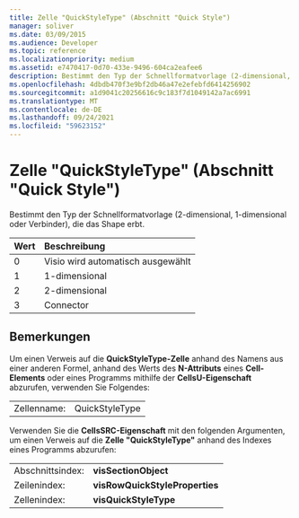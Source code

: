 ```yaml
---
title: Zelle "QuickStyleType" (Abschnitt "Quick Style")
manager: soliver
ms.date: 03/09/2015
ms.audience: Developer
ms.topic: reference
ms.localizationpriority: medium
ms.assetid: e7470417-0d70-433e-9496-604ca2eafee6
description: Bestimmt den Typ der Schnellformatvorlage (2-dimensional, 1-dimensional oder Verbinder), die das Shape erbt.
ms.openlocfilehash: 4dbdb470f3e9bf2db46a47e2efebfd6414256902
ms.sourcegitcommit: a1d9041c20256616c9c183f7d1049142a7ac6991
ms.translationtype: MT
ms.contentlocale: de-DE
ms.lasthandoff: 09/24/2021
ms.locfileid: "59623152"
---
```

# <a name="quickstyletype-cell-quick-style-section"></a>Zelle "QuickStyleType" (Abschnitt "Quick Style")

Bestimmt den Typ der Schnellformatvorlage (2-dimensional, 1-dimensional oder Verbinder), die das Shape erbt. 
  
|**Wert**|**Beschreibung**|
|:-----|:-----|
|0  <br/> |Visio wird automatisch ausgewählt  <br/> |
|1  <br/> |1-dimensional  <br/> |
|2  <br/> |2-dimensional  <br/> |
|3  <br/> |Connector  <br/> |
   
## <a name="remarks"></a>Bemerkungen

Um einen Verweis auf die **QuickStyleType-Zelle** anhand des Namens aus einer anderen Formel, anhand des Werts des **N-Attributs** eines **Cell-Elements** oder eines Programms mithilfe der **CellsU-Eigenschaft** abzurufen, verwenden Sie Folgendes: 
  
|||
|:-----|:-----|
| Zellenname:  <br/> | QuickStyleType  <br/> |
   
Verwenden Sie die **CellsSRC-Eigenschaft** mit den folgenden Argumenten, um einen Verweis auf die **Zelle "QuickStyleType"** anhand des Indexes eines Programms abzurufen: 
  
|||
|:-----|:-----|
| Abschnittsindex:  <br/> |**visSectionObject** <br/> |
| Zeilenindex:  <br/> |**visRowQuickStyleProperties** <br/> |
| Zellenindex:  <br/> |**visQuickStyleType** <br/> |
   

